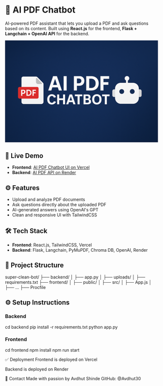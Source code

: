 # 📄 AI PDF Chatbot

AI-powered PDF assistant that lets you upload a PDF and ask questions based on its content. Built using **React.js** for the frontend, **Flask + Langchain + OpenAI API** for the backend.



![AI PDF Chatbot Header](./assets/header.png)


## 🚀 Live Demo

- **Frontend**: [AI PDF Chatbot UI on Vercel](https://ai-pdf-chatbot-clean-felz3rh1v-avdhuts-projects.vercel.app/)
- **Backend**: [AI PDF API on Render](https://ai-pdf-chatbot-clean-api.onrender.com/)

## ⚙️ Features

- Upload and analyze PDF documents
- Ask questions directly about the uploaded PDF
- AI-generated answers using OpenAI's GPT
- Clean and responsive UI with TailwindCSS

## 🛠 Tech Stack

- **Frontend**: React.js, TailwindCSS, Vercel
- **Backend**: Flask, Langchain, PyMuPDF, Chroma DB, OpenAI, Render

## 📂 Project Structure

super-clean-bot/
├── backend/
│ ├── app.py
│ ├── uploads/
│ ├── requirements.txt
├── frontend/
│ ├── public/
│ ├── src/
│ ├── App.js
│ ├── ...
├── Procfile




## ⚙️ Setup Instructions

### Backend
cd backend
pip install -r requirements.txt
python app.py

### Frontend
cd frontend
npm install
npm run start

✅ Deployment
Frontend is deployed on Vercel

Backend is deployed on Render

📧 Contact
Made with passion by Avdhut Shinde
GitHub: @Avdhut30



